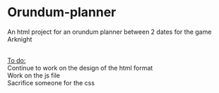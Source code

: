 # Orundum-planner
An html project for an orundum planner between 2 dates for the game Arknight
<br><br>

<ins>To do:</ins>
<br>Continue to work on the design of the html format
<br>Work on the js file
<br>Sacrifice someone for the css
